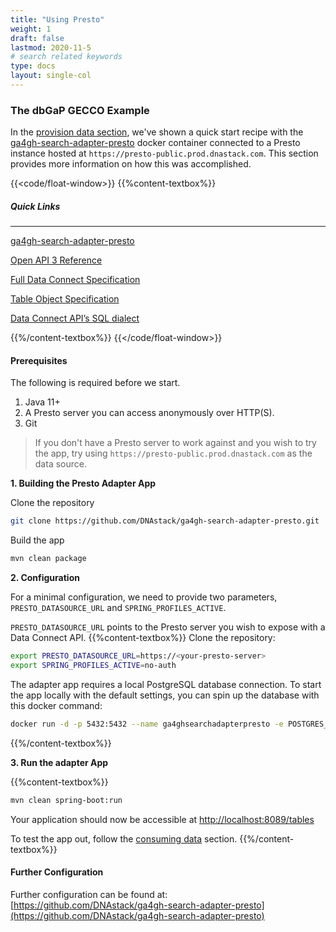 ```yaml
---
title: "Using Presto"
weight: 1
draft: false
lastmod: 2020-11-5
# search related keywords
type: docs
layout: single-col
---
```

### The dbGaP GECCO Example

In the [provision data section](/docs/getting-started/provision-data/), we've shown a quick start recipe with the [ga4gh-search-adapter-presto](https://github.com/DNAstack/ga4gh-search-adapter-presto) docker container connected to a Presto instance hosted at `https://presto-public.prod.dnastack.com`. This section provides more information on how this was accomplished.

{{<code/float-window>}}
{{%content-textbox%}}
##### Quick Links
---
[ga4gh-search-adapter-presto](https://github.com/DNAstack/ga4gh-search-adapter-presto)

[Open API 3 Reference](/api)

[Full Data Connect Specification](https://github.com/ga4gh-discovery/data-connect/blob/develop/SEARCHSPEC.md)

[Table Object Specification](https://github.com/ga4gh-discovery/data-connect/blob/develop/TABLE.md)

[Data Connect API’s SQL dialect](https://github.com/ga4gh-discovery/data-connect/blob/develop/SEARCHSPEC.md#sql-functions)

{{%/content-textbox%}}
{{</code/float-window>}}

#### Prerequisites 
The following is required before we start.
1. Java 11+
1. A Presto server you can access anonymously over HTTP(S).
1. Git
> If you don't have a Presto server to work against and you wish to try the app, try using `https://presto-public.prod.dnastack.com` as the data source.

**1. Building the Presto Adapter App**

Clone the repository
``` bash
git clone https://github.com/DNAstack/ga4gh-search-adapter-presto.git
```
Build the app
```bash
mvn clean package
``` 


**2. Configuration**

For a minimal configuration, we need to provide two parameters, `PRESTO_DATASOURCE_URL` and `SPRING_PROFILES_ACTIVE`.

`PRESTO_DATASOURCE_URL` points to the Presto server you wish to expose with a Data Connect API.
{{%content-textbox%}}
Clone the repository:
``` bash
export PRESTO_DATASOURCE_URL=https://<your-presto-server>
export SPRING_PROFILES_ACTIVE=no-auth
```
The adapter app requires a local PostgreSQL database connection. To start the app locally with the default settings, you can spin up the database with this docker command:
```bash
docker run -d -p 5432:5432 --name ga4ghsearchadapterpresto -e POSTGRES_USER=ga4ghsearchadapterpresto -e POSTGRES_PASSWORD=ga4ghsearchadapterpresto postgres
``` 
{{%/content-textbox%}}

**3. Run the adapter App**

{{%content-textbox%}}
``` bash
mvn clean spring-boot:run
```
Your application should now be accessible at [http://localhost:8089/tables](http://localhost:8089/tables)

To test the app out, follow the [consuming data](/docs/getting-started/consume-data/) section.
{{%/content-textbox%}}

#### Further Configuration
Further configuration can be found at: [https://github.com/DNAstack/ga4gh-search-adapter-presto](https://github.com/DNAstack/ga4gh-search-adapter-presto)



